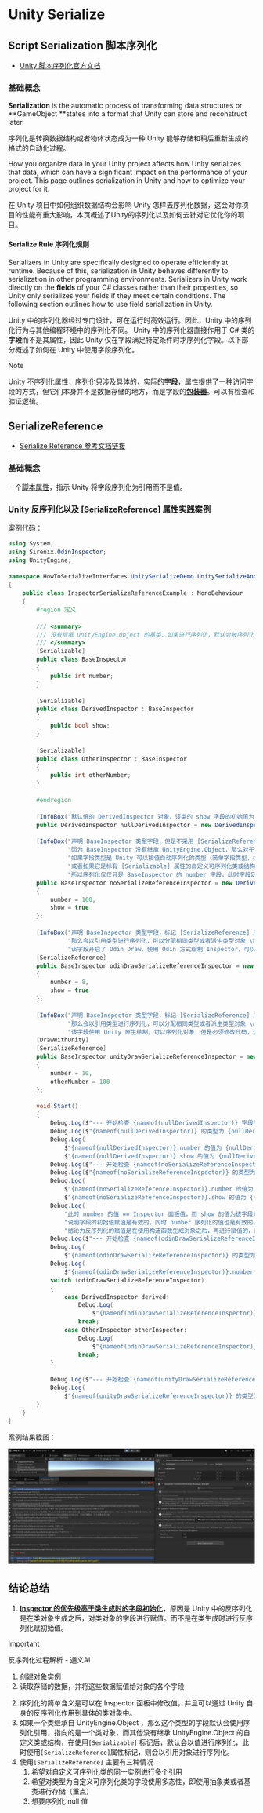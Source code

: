 # Unity Serialize

## Script Serialization 脚本序列化 

- [Unity 脚本序列化官方文档](https://docs.unity3d.com/Manual/script-serialization.html)

### 基础概念

**Serialization** is the automatic process of transforming data structures or **GameObject **states into a format that Unity can store and reconstruct later.

序列化是转换数据结构或者物体状态成为一种 Unity 能够存储和稍后重新生成的格式的自动化过程。

How you organize data in your Unity project affects how Unity serializes that data, which can have a significant impact on the performance of your project. This page outlines serialization in Unity and how to optimize your project for it.

在 Unity 项目中如何组织数据结构会影响 Unity 怎样去序列化数据，这会对你项目的性能有重大影响，本页概述了Unity的序列化以及如何去针对它优化你的项目。

#### Serialize Rule 序列化规则

Serializers in Unity are specifically designed to operate efficiently at runtime. Because of this, serialization in Unity behaves differently to serialization in other programming environments. Serializers in Unity work directly on the **fields** of your C# classes rather than their properties, so Unity only serializes your fields if they meet certain conditions. The following section outlines how to use field serialization in Unity.

Unity 中的序列化器经过专门设计，可在运行时高效运行。因此，Unity 中的序列化行为与其他编程环境中的序列化不同。 Unity 中的序列化器直接作用于 C# 类的**字段**而不是其属性，因此 Unity 仅在字段满足特定条件时才序列化字段。以下部分概述了如何在 Unity 中使用字段序列化。

> [!NOTE]
>
> Unity 不序列化属性，序列化只涉及具体的，实际的<u>**字段**</u>，属性提供了一种访问字段的方式，但它们本身并不是数据存储的地方，而是字段的<u>**包装器**</u>。可以有检查和验证逻辑。

## SerializeReference

- [Serialize Reference 参考文档链接](https://docs.unity3d.com/ScriptReference/SerializeReference.html)

### 基础概念

一个[脚本属性](https://docs.unity3d.com/Manual/Attributes.html)，指示 Unity 将字段序列化为引用而不是值。

### Unity 反序列化以及 [SerializeReference] 属性实践案例

案例代码：

```c#
using System;
using Sirenix.OdinInspector;
using UnityEngine;

namespace HowToSerializeInterfaces.UnitySerializeDemo.UnitySerializeAndSerializeReference
{
    public class InspectorSerializeReferenceExample : MonoBehaviour
    {
        #region 定义

        /// <summary>
        /// 没有继承 UnityEngine.Object 的基类，如果进行序列化，默认会被序列化为值
        /// </summary>
        [Serializable]
        public class BaseInspector
        {
            public int number;
        }

        [Serializable]
        public class DerivedInspector : BaseInspector
        {
            public bool show;
        }

        [Serializable]
        public class OtherInspector : BaseInspector
        {
            public int otherNumber;
        }

        #endregion

        [InfoBox("默认值的 DerivedInspector 对象，该类的 show 字段的初始值为 false")] [ReadOnly]
        public DerivedInspector nullDerivedInspector = new DerivedInspector();

        [InfoBox("声明 BaseInspector 类型字段，但是不采用 [SerializeReference] 序列化引用，" +
                 "因为 BaseInspector 没有继承 UnityEngine.Object，那么对于这种自定义类的序列化，" +
                 "如果字段类型是 Unity 可以按值自动序列化的类型（简单字段类型，如 int、string、Vector3 等），" +
                 "或者如果它是标有 [Serializable] 属性的自定义可序列化类或结构，则会将其序列化为值 \n" +
                 "所以序列化仅仅只是 BaseInspector 的 number 字段，此时字段定义的 show 初始值为 True")]
        public BaseInspector noSerializeReferenceInspector = new DerivedInspector()
        {
            number = 100,
            show = true
        };

        [InfoBox("声明 BaseInspector 类型字段，标记 [SerializeReference] 序列化引用，" +
                 "那么会以引用类型进行序列化，可以分配相同类型或者派生类型对象 \n" +
                 "该字段开启了 Odin Draw，使用 Odin 方式绘制 Inspector，可以序列化多种对象，可以在 Inspector 面板修改引用对象的类型")]
        [SerializeReference]
        public BaseInspector odinDrawSerializeReferenceInspector = new DerivedInspector()
        {
            number = 8,
            show = true
        };

        [InfoBox("声明 BaseInspector 类型字段，标记 [SerializeReference] 序列化引用，" +
                 "那么会以引用类型进行序列化，可以分配相同类型或者派生类型对象 \n" +
                 "该字段使用 Unity 原生绘制，可以序列化对象，但是必须修改代码，调用 Reset 重绘，才能修改引用对象的类型")]
        [DrawWithUnity]
        [SerializeReference]
        public BaseInspector unityDrawSerializeReferenceInspector = new OtherInspector()
        {
            number = 10,
            otherNumber = 100
        };

        void Start()
        {
            Debug.Log($"--- 开始检查 {nameof(nullDerivedInspector)} 字段序列化 ---");
            Debug.Log($"{nameof(nullDerivedInspector)} 的类型为 {nullDerivedInspector.GetType()}");
            Debug.Log(
                $"{nameof(nullDerivedInspector)}.number 的值为 {nullDerivedInspector.number}, " +
                $"{nameof(nullDerivedInspector)}.show 的值为 {nullDerivedInspector.show}");
            Debug.Log($"--- 开始检查 {nameof(noSerializeReferenceInspector)} 字段序列化 ---");
            Debug.Log($"{nameof(noSerializeReferenceInspector)} 的类型为 {noSerializeReferenceInspector.GetType()}");
            Debug.Log(
                $"{nameof(noSerializeReferenceInspector)}.number 的值为 {noSerializeReferenceInspector.number}, " +
                $"{nameof(noSerializeReferenceInspector)}.show 的值为 {((DerivedInspector)noSerializeReferenceInspector).show}");
            Debug.Log(
                "此时 number 的值 == Inspector 面板值，而 show 的值为该字段定义的初始值 true ，" +
                "说明字段的初始值赋值是有效的，同时 number 序列化的值也是有效的，覆盖了字段初始值的定义" +
                "结论为反序列化的赋值是在使用构造函数生成对象之后，再进行赋值的，所以会覆盖部分值");
            Debug.Log($"--- 开始检查 {nameof(odinDrawSerializeReferenceInspector)} 字段序列化 ---");
            Debug.Log(
                $"{nameof(odinDrawSerializeReferenceInspector)} 的类型为 {odinDrawSerializeReferenceInspector.GetType()}");
            Debug.Log(
                $"{nameof(odinDrawSerializeReferenceInspector)}.number 的值为 {odinDrawSerializeReferenceInspector.number}");
            switch (odinDrawSerializeReferenceInspector)
            {
                case DerivedInspector derived:
                    Debug.Log(
                        $"{nameof(odinDrawSerializeReferenceInspector)}.show 的值为 {derived.show}");
                    break;
                case OtherInspector otherInspector:
                    Debug.Log(
                        $"{nameof(odinDrawSerializeReferenceInspector)}.otherNumber 的值为 {otherInspector.otherNumber}");
                    break;
            }

            Debug.Log($"--- 开始检查 {nameof(unityDrawSerializeReferenceInspector)} 字段序列化 ---");
            Debug.Log(
                $"{nameof(unityDrawSerializeReferenceInspector)} 的类型为 {unityDrawSerializeReferenceInspector.GetType()}");
        }
    }
}
```

案例结果截图：

<img src="./Unity 序列化学习文档.assets/UnitySerializeAndSerializeReferenceExampleRuntime.png" style="zoom: 67%;" />

## 结论总结

1. **<u>Inspector 的优先级高于类生成时的字段初始化</u>**，原因是 Unity 中的反序列化是在类对象生成之后，对类对象的字段进行赋值。而不是在类生成时进行反序列化赋初始值。

> [!IMPORTANT]
>
> 反序列化过程解析 - 通义AI
>
> 1. 创建对象实例
> 2. 读取存储的数据，并将这些数据赋值给对象的各个字段

2. 序列化的简单含义是可以在 Inspector 面板中修改值，并且可以通过 Unity 自身的反序列化作用到具体的类对象中。
3. 如果一个类继承自 UnityEngine.Object ，那么这个类型的字段默认会使用序列化引用，指向的是一个类对象，而其他没有继承 UnityEngine.Object 的自定义类或结构，在使用`[Serializable]` 标记后，默认会以值进行序列化，此时使用`[SerializeReference]`属性标记，则会以引用对象进行序列化。
4. 使用`[SerializeReference]` 主要有三种情况：
   1. 希望对自定义可序列化类的同一实例进行多个引用
   2. 希望对类型为自定义可序列化类的字段使用多态性，即使用抽象类或者基类进行存储（重点）
   3. 想要序列化 null 值

